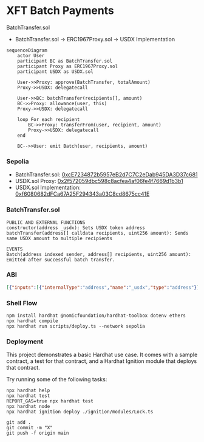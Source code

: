 # XFT Batch Payments
BatchTransfer.sol

- BatchTransfer.sol → ERC1967Proxy.sol → USDX Implementation


```mermaid
sequenceDiagram
    actor User
    participant BC as BatchTransfer.sol
    participant Proxy as ERC1967Proxy.sol
    participant USDX as USDX.sol
    
    User->>Proxy: approve(BatchTransfer, totalAmount)
    Proxy->>USDX: delegatecall
    
    User->>BC: batchTransfer(recipients[], amount)
    BC->>Proxy: allowance(user, this)
    Proxy->>USDX: delegatecall
    
    loop For each recipient
        BC->>Proxy: transferFrom(user, recipient, amount)
        Proxy->>USDX: delegatecall
    end
    
    BC-->>User: emit Batch(user, recipients, amount)
```



### Sepolia
- BatchTransfer.sol: [0xcE7234872b5957eB2d7C7C2eDab945DA3D37c681](https://sepolia.etherscan.io/address/0xcE7234872b5957eB2d7C7C2eDab945DA3D37c681)
- USDX.sol Proxy: [0x2f572059dbc598c8acfea4af06fe4f7669d1b3b1](https://sepolia.etherscan.io/address/0x2f572059dbc598c8acfea4af06fe4f7669d1b3b1)
- USDX.sol Implementation: [0xf6080682dFCa67A25F294343a03C8cd8675cc41E](https://sepolia.etherscan.io/address/0xf6080682dfca67a25f294343a03c8cd8675cc41e#code)


### BatchTransfer.sol
```
PUBLIC AND EXTERNAL FUNCTIONS
constructor(address _usdx): Sets USDX token address
batchTransfer(address[] calldata recipients, uint256 amount): Sends same USDX amount to multiple recipients

EVENTS
Batch(address indexed sender, address[] recipients, uint256 amount): Emitted after successful batch transfer.
```



### ABI
```json
[{"inputs":[{"internalType":"address","name":"_usdx","type":"address"}],"stateMutability":"nonpayable","type":"constructor"},{"anonymous":false,"inputs":[{"indexed":true,"internalType":"address","name":"sender","type":"address"},{"indexed":false,"internalType":"address[]","name":"recipients","type":"address[]"},{"indexed":false,"internalType":"uint256","name":"amount","type":"uint256"}],"name":"Batch","type":"event"},{"inputs":[],"name":"USDX","outputs":[{"internalType":"contract IUSDX","name":"","type":"address"}],"stateMutability":"view","type":"function"},{"inputs":[{"internalType":"address[]","name":"recipients","type":"address[]"},{"internalType":"uint256","name":"amount","type":"uint256"}],"name":"batchTransfer","outputs":[],"stateMutability":"nonpayable","type":"function"}]
```

### Shell Flow
```
npm install hardhat @nomicfoundation/hardhat-toolbox dotenv ethers
npx hardhat compile
npx hardhat run scripts/deploy.ts --network sepolia
```

### Deployment
This project demonstrates a basic Hardhat use case. It comes with a sample contract, a test for that contract, and a Hardhat Ignition module that deploys that contract.

Try running some of the following tasks:

```shell
npx hardhat help
npx hardhat test
REPORT_GAS=true npx hardhat test
npx hardhat node
npx hardhat ignition deploy ./ignition/modules/Lock.ts
```


```
git add .
git commit -m "X"
git push -f origin main
```

